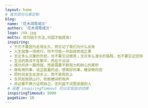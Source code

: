 ```yaml
---
layout: home
# 首页部分元素定制
blog:
 name: '花木凋零成兰'
 author: '花木凋零成兰'
 logo: /ok.jpg
 motto: 成功始于方法,巩固才能提高!
 inspiring:
  - 千万不要因为走得太久，而忘记了我们为什么出发
  - 人生就像一场修行，你不可能一开始就修成正果
  - 无论多么沉重的负担，也不要忘记微笑；无论多么漫长的路程，也不要忘记坚持
  - 生活的真谛不在繁华，而在于淡泊
  - 成功并非一蹴而就，而是需要不断努力和耐心的累积
  - 做有用的事，说正能量的话，想美好的事，睡安稳的觉
  - 把时间发生在进步上，而不是抱怨上
  - 东风知我欲山行，吹断檐间积雨声
  - 非必要不费力证明自己，无利益不试图说服别人
 # 设置 inspiringTimeout 可以实现自动切换
 inspiringTimeout: 5000
 pageSize: 10
---
```



